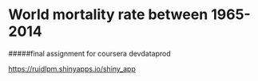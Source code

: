 # World mortality rate between 1965-2014

#####final assignment for coursera devdataprod



 https://ruidlpm.shinyapps.io/shiny_app

